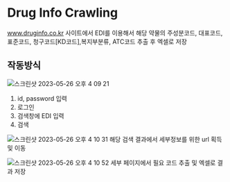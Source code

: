 # Drug Info Crawling
www.druginfo.co.kr 사이트에서 EDI를 이용해서 해당 약물의 주성분코드, 대표코드, 표준코드, 청구코드[KD코드],복지부분류, ATC코드 추출 후 엑셀로 저장

## 작동방식
![스크린샷 2023-05-26 오후 4 09 21](https://github.com/lakeparkXPA/druginfo_crawling/assets/47446855/a25021ff-e865-46f1-8eb7-fd298255908b)
1. id, password 입력
2. 로그인
3. 검색창에 EDI 입력
4. 검색

![스크린샷 2023-05-26 오후 4 10 31](https://github.com/lakeparkXPA/druginfo_crawling/assets/47446855/eae8a193-3c91-49b3-9ee8-66677374565c)
해당 검색 결과에서 세부정보를 위한 url 획득 및 이동

![스크린샷 2023-05-26 오후 4 10 52](https://github.com/lakeparkXPA/druginfo_crawling/assets/47446855/5ff00211-ab11-4d4d-bc0b-0f931ad8e5ed)
세부 페이지에서 필요 코드 추출 및 엑셀로 결과 저장
